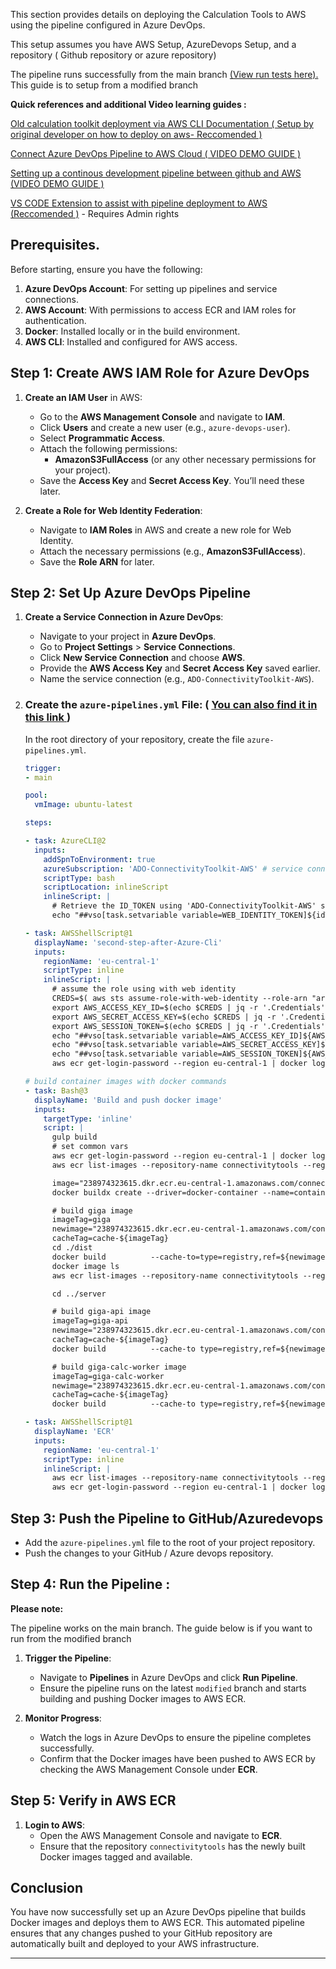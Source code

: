 This section provides details on deploying the Calculation Tools to AWS using the pipeline configured in Azure DevOps.

This setup assumes you have AWS Setup, AzureDevops Setup,  and a repository ( Github repository or azure repository)

The pipeline runs successfully  from the main branch [(View run tests here).](https://dev.azure.com/ITUINT/ConnectivityToolkit/_git/calculation-tools?path=/azure-pipelines.yml&version=GBmain&_a=history) This guide is to setup  from a modified branch

**Quick references and additional Video learning guides :**

[Old calculation toolkit deployment via AWS CLI  Documentation ( Setup by original developer on how to deploy on aws- Reccomended )](https://ituint.sharepoint.com/:w:/r/sites/ConnectivityModelling-Internship/_layouts/15/Doc.aspx?sourcedoc=%7B05EDF5A0-768B-475E-9DCC-A40C6623B153%7D&file=Calculationtools%20AWS%20Deployment%20Guide.docx&action=default&mobileredirect=true)

[Connect Azure DevOps Pipeline to AWS Cloud  ( VIDEO DEMO GUIDE )](https://www.youtube.com/watch?v=Vywmy5FFzoM)

[Setting up a continous  development pipeline between github and AWS (VIDEO DEMO GUIDE )](https://youtu.be/biYVW1TMYAU?t=373)

[VS CODE Extension to assist with pipeline deployment to AWS (Reccomended  )](https://marketplace.visualstudio.com/items?itemName=AmazonWebServices.aws-vsts-tools) - Requires Admin rights

## Prerequisites.

Before starting, ensure you have the following:

1. **Azure DevOps Account**: For setting up pipelines and service connections.
2. **AWS Account**: With permissions to access ECR and IAM roles for authentication.
3. **Docker**: Installed locally or in the build environment.
4. **AWS CLI**: Installed and configured for AWS access.

## Step 1: Create AWS IAM Role for Azure DevOps

1. **Create an IAM User** in AWS:

   - Go to the **AWS Management Console** and navigate to **IAM**.
   - Click **Users** and create a new user (e.g., `azure-devops-user`).
   - Select **Programmatic Access**.
   - Attach the following permissions:
     - **AmazonS3FullAccess** (or any other necessary permissions for your project).
   - Save the **Access Key** and **Secret Access Key**. You’ll need these later.
2. **Create a Role for Web Identity Federation**:

   - Navigate to **IAM Roles** in AWS and create a new role for Web Identity.
   - Attach the necessary permissions (e.g., **AmazonS3FullAccess**).
   - Save the **Role ARN** for later.

## Step 2: Set Up Azure DevOps Pipeline

1. **Create a Service Connection in Azure DevOps**:

   - Navigate to your project in **Azure DevOps**.
   - Go to **Project Settings** > **Service Connections**.
   - Click **New Service Connection** and choose **AWS**.
   - Provide the **AWS Access Key** and **Secret Access Key** saved earlier.
   - Name the service connection (e.g., `ADO-ConnectivityToolkit-AWS`).
2. ### **Create the `azure-pipelines.yml` File**: ( [You can also find it in this link ](https://dev.azure.com/ITUINT/ConnectivityToolkit/_apps/hub/ms.vss-build-web.ci-designer-hub?pipelineId=79&branch=modified))

   In the root directory of your repository, create the file `azure-pipelines.yml`.


   ```yaml
   trigger:
   - main

   pool:
     vmImage: ubuntu-latest

   steps:

   - task: AzureCLI@2
     inputs:
       addSpnToEnvironment: true
       azureSubscription: 'ADO-ConnectivityToolkit-AWS' # service connection name
       scriptType: bash
       scriptLocation: inlineScript
       inlineScript: |
         # Retrieve the ID_TOKEN using 'ADO-ConnectivityToolkit-AWS' service connection to Azure App and set it as WEB_IDENTITY_TOKEN to be used in step 2
         echo "##vso[task.setvariable variable=WEB_IDENTITY_TOKEN]${idToken}"

   - task: AWSShellScript@1
     displayName: 'second-step-after-Azure-Cli'
     inputs:
       regionName: 'eu-central-1'
       scriptType: inline
       inlineScript: |
         # assume the role using with web identity
         CREDS=$( aws sts assume-role-with-web-identity --role-arn "arn:aws:iam::238974323615:role/ado-ADO-ConnectivityToolkit-AWS-Role" --role-session-name "ADO-ConnectivityToolkit-AWS-PIPELINE" --web-identity-token "${WEB_IDENTITY_TOKEN}" --duration-seconds 3600 );
         export AWS_ACCESS_KEY_ID=$(echo $CREDS | jq -r '.Credentials''.AccessKeyId');
         export AWS_SECRET_ACCESS_KEY=$(echo $CREDS | jq -r '.Credentials''.SecretAccessKey');
         export AWS_SESSION_TOKEN=$(echo $CREDS | jq -r '.Credentials''.SessionToken');
         echo "##vso[task.setvariable variable=AWS_ACCESS_KEY_ID]${AWS_ACCESS_KEY_ID}";
         echo "##vso[task.setvariable variable=AWS_SECRET_ACCESS_KEY]${AWS_SECRET_ACCESS_KEY}";
         echo "##vso[task.setvariable variable=AWS_SESSION_TOKEN]${AWS_SESSION_TOKEN}";
         aws ecr get-login-password --region eu-central-1 | docker login --username AWS --password-stdin 238974323615.dkr.ecr.eu-central-1.amazonaws.com

   # build container images with docker commands
   - task: Bash@3
     displayName: 'Build and push docker image'
     inputs:
       targetType: 'inline'
       script: |
         gulp build
         # set common vars
         aws ecr get-login-password --region eu-central-1 | docker login --username AWS --password-stdin 238974323615.dkr.ecr.eu-central-1.amazonaws.com
         aws ecr list-images --repository-name connectivitytools --region eu-central-1

         image="238974323615.dkr.ecr.eu-central-1.amazonaws.com/connectivitytools"
         docker buildx create --driver=docker-container --name=container-builder

         # build giga image
         imageTag=giga
         newimage="238974323615.dkr.ecr.eu-central-1.amazonaws.com/connectivitytools/${imageTag}"
         cacheTag=cache-${imageTag}
         cd ./dist
         docker build          --cache-to=type=registry,ref=${newimage}:${cacheTag},mode=max,image-manifest=true,oci-mediatypes=true          --cache-from=type=registry,ref=${newimage}:${cacheTag}          --builder container-builder          -t ${newimage}:${imageTag}-build-$(Build.BuildId)          -t ${newimage}:${imageTag}          -t ${newimage}:dev          --push          -f Dockerfile.aws          --progress=plain          ./
         docker image ls
         aws ecr list-images --repository-name connectivitytools --region eu-central-1

         cd ../server

         # build giga-api image
         imageTag=giga-api
         newimage="238974323615.dkr.ecr.eu-central-1.amazonaws.com/connectivitytools/${imageTag}"
         cacheTag=cache-${imageTag}
         docker build          --cache-to type=registry,ref=${newimage}:${cacheTag},mode=max,image-manifest=true,oci-mediatypes=true          --cache-from type=registry,ref=${newimage}:${cacheTag}          --builder container-builder          -t ${newimage}:${imageTag}-build-$(Build.BuildId)          -t ${newimage}:${imageTag}          -t ${newimage}:dev          --push          -f Dockerfile.web          --progress=plain          ./

         # build giga-calc-worker image
         imageTag=giga-calc-worker
         newimage="238974323615.dkr.ecr.eu-central-1.amazonaws.com/connectivitytools/${imageTag}"
         cacheTag=cache-${imageTag}
         docker build          --cache-to type=registry,ref=${newimage}:${cacheTag},mode=max,image-manifest=true,oci-mediatypes=true          --cache-from type=registry,ref=${newimage}:${cacheTag}          --builder container-builder          -t ${newimage}:${imageTag}-build-$(Build.BuildId)          -t ${newimage}:${imageTag}          -t ${newimage}:dev          --push          -f Dockerfile.calc          --progress=plain          ./

   - task: AWSShellScript@1
     displayName: 'ECR'
     inputs:
       regionName: 'eu-central-1'
       scriptType: inline
       inlineScript: |
         aws ecr list-images --repository-name connectivitytools --region eu-central-1
         aws ecr get-login-password --region eu-central-1 | docker login --username AWS --password-stdin 238974323615.dkr.ecr.eu-central-1.amazonaws.com
   ```

## Step 3: Push the Pipeline to GitHub/Azuredevops

- Add the `azure-pipelines.yml` file to the root of your project repository.
- Push the changes to your GitHub / Azure devops repository.

## Step 4: Run the Pipeline :

**Please note:**

The pipeline works on the main branch. The guide below is if you want to run from the modified branch

1. **Trigger the Pipeline**:

   - Navigate to **Pipelines** in Azure DevOps and click **Run Pipeline**.
   - Ensure the pipeline runs on the latest `modified` branch and starts building and pushing Docker images to AWS ECR.
2. **Monitor Progress**:

   - Watch the logs in Azure DevOps to ensure the pipeline completes successfully.
   - Confirm that the Docker images have been pushed to AWS ECR by checking the AWS Management Console under **ECR**.

## Step 5: Verify in AWS ECR

1. **Login to AWS**:
   - Open the AWS Management Console and navigate to **ECR**.
   - Ensure that the repository `connectivitytools` has the newly built Docker images tagged and available.

## Conclusion

You have now successfully set up an Azure DevOps pipeline that builds Docker images and deploys them to AWS ECR. This automated pipeline ensures that any changes pushed to your GitHub repository are automatically built and deployed to your AWS infrastructure.

---
